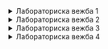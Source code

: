 <details>
    
<summary>Лабораториска вежба 1</summary> 
    
Креирајте нов Spring Boot проект со група mk.finki.ukim.mk и artefactId=lab кој ги има истите зависности како проектот од аудиториските вежби (зависностите може да ги видите во <dependency> тагoвите во pom.xml).
Дефинирајте пакет mk.ukim.finki.wp.lab.model и во него креирајте ја EventBooking класата. Таа треба да содржи:
String eventName,
String attendeeName,
String attendeeAddress и
Long numberOfTickets.
Во mk.ukim.finki.wp.lab.model креирајте Event класа која ќе содржи:
String name,
String description,
double popularityScore,
Креирајте класа EventRepository во пакетот mk.ukim.finki.wp.lab.repository, во која ќе чувате List<Event> иницијализирана со 10 вредности.
Имплементирајте метод public List<Event> findAll(); кој само ќе ја врати листата.
Имплементирајте метод public List<Event> searchEvents(String text); кој ќе направи пребарување низ листата на настани и ќе ги врати оние во чие име или опис се содржи текстот text кој се праќа како аргумент на методот.
Дефинирајте ги следните интерфејси во mk.ukim.finki.wp.lab.service кои ќе ги претставуваат бизнис функционалностите на апликацијата:

public interface EventService {
    List<Event> listAll();
    List<Event> searchEvents(String text);
}
public interface EventBookingService{
    EventBooking placeBooking(String eventName, String attendeeName, String attendeeAddress, int numberOfTickets);
}
Имплементирајте ги сервисите (EventService треба да зависи од EventRepository).
Креирајте сервлет EventListSevlet во пакетот mk.ukim.finki.lab.web и мапирајте го на патеката /. Овој сервлет треба да зависи од EventService и да ги прикаже сите добиени настани од методот listAll(). Овозможете корисникот да избере еден од настаните и за истиот да наведе број на карти што сака да ги нарача. Креирајте по едно радио копче за секој настан каде што вредноста на копчето ќе биде имете на настанот, а текстот кој ќе се прикаже ќе биде во форматот: Name: <event_name>, Description: <event_description>, Rating: <popularity_score>

Прилагодете го фајлот listEvents.html за изгледот на оваа страница.
```
<html>
    <head>
        <meta charset="utf-8">
        <title>Event Booking page - Welcome and choose an Event</title>
        <style type="text/css">
            body {
                width: 800px;
                margin: auto;
            }
        </style>
    </head>
    <body>
        <header>
             <h1>Welcome to our Event Booking App</h1>
        </header>
        <main>
            <h2>Choose an event:</h2>
            <!-- Display radio buttons for each event,
                    the value should be the event name 
                    and the displayed text should be Name: <event_name>, Description: <event_description>, Rating: <popularity_score> -->

             <h2>Choose number of tickets:</h2>
             <input type="number" name="numTickets" min="1" max="10"><br/>
             <br/>
             <input type="submit" value="Submit">
        </main>
    </body>
</html>
```
При избор на настан, треба да ја прикажете резервацијата на корисникот. За оваа цел креирајте сервлет EventBookingServlet мапиран на /eventBooking.

Овој сервлет треба да ја прикажете страната за потврда на резервацијата
Во фолдерот src/main/resources/templates додадете фајл bookingConfirmation.html.

Прилагодете го фајлот bookingConfirmation.html за изгледот на оваа страница.

    <html>
        <head>
            <meta charset="utf-8">
            <title>Booking - Confirmation</title>
            <style type="text/css">
                 body {
                     width: 800px;
                     margin: auto;
                }
                table {
                     width:100%;
                }
                table, td, th {
                    border: 1px solid black;
                    padding: 3px 2px;
                }
           </style>
        </head>
        <body>
           <section>
               <header>
                   <h1>Event Booking page - Booking confirmation </h1>
               </header>
               <table>
                   <tr>
                       <th colspan="2">
                           Your Booking Status
                      </th>
                  </tr>
                   <tr>
                       <td><b>Attendee Name </b></td>
                       <td>Petko Petkov</td>
                  </tr>
                  <tr>
                      <td><b>Client IP Address</b></td>
                      <td>127.0.0.1</td>
                 </tr>
                 <tr>
                     <td><b>Booking for Event</b></td>
                     <td>Oppenheimer</td>
                 </tr>
                 <tr>
                     <td><b>Number of tickets</b></td>
                     <td>2</td>
                 </tr>
             </table>
           </section>
        </body>
    </html>
Да се имплементира можност за пребарување на настаните на почетната страна listEvents.html. Треба да се прикажат само настаните кои ги исполнуваат условите од пребарувањето. Пребарувањето треба да се изврши според два параметри:
настани кои го содржи текстот испратен од страна на корисникот во нивното име
настани кои имаат рејтинг поголем или еднаков на внесената вредност од страна на корисникот

**Дополнително барање** <br>
Да се додаде страна која се прикажува пред почетната страна каде што се прават резервациите и да содржи input поле за внес на име. По внесот, те пренасочува кон почетната страна каде што се прави резервација и најпосле во bookingconfirmation се прикажува тековната резервација како и сите претходни резервации на моменталниот корисник.

</details>

<details>
    <summary>Лабораториска вежба 2</summary>
Спецификација за лабораториската вежба <br>
Во оваа вежба ќе треба да продолжите со работа во рамки на проектот од претходната лабораториска вежба.<br>
Во класата Event додадете уште едно својство, private Long id, кое е уникатно за секој настан. Притоа, id генерирајте за секој настан, како што е направено во рамки на аудиториската вежба.<br>
Додадете класа Location во рамки на пакетот mk.ukim.finki.wp.lab.model. Во истата ќе чувате:<br>
private Long id<br>
private String name<br>
private String address<br>
private String capacity<br>
private String description<br>
Во класата Event додадете врска до класата Location како посебно својство.<br>
private Location location<br>
Креирајте LocationRepository класа во пакетот mk.ukim.finki.wp.lab.repository, и во неа иницијализирајте листа во која ќе има 5 локации. Во рамки на класата напишете и метод public List<Location> findAll() кој ги враќа сите локации што постојат во системот. За секој од настаните иницијализирајте некоја од локациите во атрибутот location.<br>
Во рамки на пакетот mk.ukim.finki.wp.lab.service креирајте интерфејс LocationService како и класа која го имплементира LocationServiceImpl (во impl потпакетот). Нека во овој сервис се креира метод public List<Location> findAll() кој го повикува соодветниот метод од LocationRepository.<br>
Дефинирајте пакет mk.ukim.finki.wp.lab.web.controller и во него креирајте ја EventController класата.<br>
Имплементирајте метод public String getEventsPage(@RequestParam(required = false) String error, Model model) кој само треба да го прикаже погледот на сите настани. Нека одговара на mapping /events. Погледот на сите настани нека биде listEvents.html, со тоа што во него ќе ги направите потребните промени со приказ на името на локацијата, притоа оставајќи ја функционалноста на избирање на настан и број на билети што сака да ги нарача. Дополнително до секој настан додадете две копчиња, едно кое ќе преставува линк за пренасочување кон страницата за едитирање на тој настан, и второто кое ќе овозможи бришење на настанот.<br>
Имплементирајте метод public String saveEvent() кој ќе овозможи додавање на нов настан и кој како request параметри ќе ги прими името на настанот name, описот на настанот description, рејтингот popularityScore и id-то на локацијата кој корисникот ќе го бира од паѓачко мени. Нека одговара на mapping /events/add, и при успешно додаден настан нека редиректира кон погледот со сите настани.<br>
Имплементирајте метод public String editEvent(@PathVariable Long eventId) кој ќе овозможи ажурирање на настаните кој како request параметри ќе ги прими името на настанот name, описот на настанот description, рејтингот popularityScore и id-то на локацјата кој корисникот ќе го бира од паѓачко мени. Како предефинирани вредности на сите полиња треба да се земат од настанот што се уредува. Нека одговара на mapping /events/edit/{eventId} каде eventId е id-то на настанот што се уредува и при успешно ажурирање нека редиректира кон погледот со сите настани.
Имплементирајте метод public String deleteEvent(@PathVariable Long id). Нека одговара на mapping /evnts/delete/{id}, и при успешно избришан настан од листата повторно нека ја прикажува листата со настани.<br>
Внимавајте како ќе бидат анотирани методите од барањето 6, зависно нивната функционалност.<br>
Имајќи ги предвид методите на web слојот кои треба да ги имплементирате, креирајте ги сите потребни методи во рамки на сервисниот слој.<br>
Имајќи ги предвид методите на service слојот кои треба да ги имплементирате, креирајте ги сите потребни методи во рамки на repository слојот.<br>
Креирајте страна add-event.html, која треба да прикажува форма за додавање на нов настан. Истата форма би требало да се употреби и за едитирање на настан, при што за еден настан може да ги менуваме само името, описот и локацијата (за ова може да искористите готов html template или пак оној од проектот од аудиториски вежби, што соодветно ќе го прилагодите). Дополнително, имајте предвид дека за локацијата би имале selec таг, односно ќе може да избираме од листа со сите локации.<br>
Во рамки на listEvents.html, додадете копчe за бришење на настан и копче за едитирање на настан (во рамки на секој item во листата). Дополнително, додадете копче за додавање на нов настан кон листата (слично како што се прави во рамки на аудиториската вежба).<br>
До овој момент треба да имате целосна функционалност на прикажување на сите настани во листата, како и бришење на еден настан од истата. Повторно, потребно е да ја надополните EventController класата.<br>
Имплементирајте метод public String getEditEventForm(), кој одговара на mapping /events/edit-form/{id}. Направете ги сите потребни промени во дефиницијата на методот за да го овозможите ова. Овој метод треба да ја прикаже add-event.html страната. Кога едитираме настан, потребно е во рамки на формата да се прикажуваат неговите моментални податоци (слично како во проектот од аудиториската вежба). Дополнително, доколку се пристапи патеката /events/edit-form/{id}, со id за кое нема настан во рамки на листата, нека се направи редирект кон листата со настани, при што ќе се прикаже и порака за грешка.<br>
Имплементирајте метод public String getAddEventPage(), кој одговара на mapping /events/add-form и ја прикажува add-event.html страната.<br>
Формата која се наоѓа на add-event.html страната, ќе прави POST барање кон EventController, со што ќе овозможите креирање на нов настан или пак едитирање на настан.<br>
Функционалноста на сервлетот EventBookingServlet при додавање на нова нарачка, заменете ја со контролер (EventBookingController) во кој ќе овозможете креирање на нова резервација и приказ на страницата со потврда на резервацијата.<br>
При тестирање проверете<br>
дали успешно ја прикажувате листата со настани<br>
дали можете да креирате нов настан, да едитирате настан и да избришете настан<br>
дали работат функционалностите од претходната вежба, односно успешно стигате до потврда за резервацијата<br>
дали успешно ја прикажувате резервацијата на моменталниот корисник <br>
Дополнително барање: Во табелата со сите настани да се додаде копче Details и при клик да се прикажат деталите за настанот, како и сите резервации кои се направени за тој настан.
</details>

<details>
<summary>Лабораториска вежба 3</summary>
Продолжете со решението од претходната лабораториска вежба, каде работевте на системот за управување со настани, и имплементирајте перзистирање на податоците со користење на Spring Data JPA и Hibernate.
Додадете ги потребните зависности за spring-boot-starter-data-jpa, h2 и postgresql во pom.xml, слично како што беше направено во аудиториските вежби.

Инсталирајте PostgreSQL, доколку сè уште не е инсталиран.

Креирајте два Spring профили: h2 (за in-memory база) и prod (за PostgreSQL база). Активниот профил нека биде тој кој користи PostgreSQL.

Доколку користите Docker, креирајте docker-compose.yml за конфигурација и работа со PostgreSQL. Доколку не, осигурајте се дека правилно ги конфигурирате username и password параметрите при инсталацијата на PostgreSQL.

Поврзете го IntelliJ IDEA со PostgreSQL базата. Осигурајте се дека користите правилни податоци за port, username, password и името на базата. Името на базата нека биде events.

Во application-prod.properties осигурајте се дека spring.datasource.url, spring.datasource.username и spring.datasource.password се правилно поставени.

Изменете ја класата Event во пакетот mk.ukim.finki.wp.lab.model:

Анотирајте ја со @Entity за да стане JPA ентитет.
Обезбедете уникатно id за секој настан, анотирајќи го со @Id и @GeneratedValue.
Изменете ја класата Location:

Анотирајте ја со @Entity.
Обезбедете уникатно id со @Id и @GeneratedValue.
Додадете ја релацијата со Event (@OneToMany).
Дефинирајте ги релациите меѓу ентитетите Event и Location:

Во Event користете @ManyToOne за релацијата со Location.
Во Location додајте листа на Event ентитети и користете @OneToMany(mappedBy = "location").
Креирајте табели во базата на податоци за Event и Location преку Spring Data JPA.

Осигурајте се дека имињата на табелите се уникатни, особено за ентитетите како User (на пример, преименувајте ја табелата за User со користење на @Table(name = "users")).

Во пакетот mk.ukim.finki.wp.lab.repository:

Креирајте EventRepository и LocationRepository интерфејси кои ќе наследуваат од JpaRepository.
Додадете метод во EventRepository кој враќа настани според локација:

List<Event> findAllByLocation_Id(Long locationId);
Во пакетот mk.ukim.finki.wp.lab.service:

Изменете го LocationService за да ги користи методите од LocationRepository.
Изменете го EventService за да ги користи методите од EventRepository.
Изменете ја EventController:

Додајте поддршка за додавање/ажурирање на настани, притоа перзистирајќи ги податоците во базата.
Осигурајте се дека при ажурирање, податоците се преземаат од базата и се прикажуваат во формата.
Изменете го методот getEventsPage за да ги презема настаните од базата со помош на EventService.

Осигурајте се дека listEvents.html и add-event.html работат со податоците од базата.

При додавање или ажурирање на настан, корисникот треба да може да избере локација од листата (пополнета од базата преку LocationService).

Тестирајте ја функционалноста:

Додавање нов настан.
Ажурирање на настан.
Бришење на настан.
Прикажување на настаните според локација.
</details>

<details>
    <summary>Лабораториска вежба 4</summary>
Во оваа вежба ќе треба да продолжите со работа во рамки на проектот од претходната лабораториска вежба, притоа имплементирајќи контрола на пристапот со Spring Security. <br>
Најпрво е потребно да ги додадете зависностите за Spring Security и тестирање кои се поставени во pom.xml на аудиториската вежба.<br>
Потребно е да конфигурирате Spring Security при што ќе се овозможи најава на корисници. Притоа треба да користите inMemoryAuthentication и да креирате предефиниран admin корисник.<br>
Кога нема најавено корисник:<br>
се гледаат сите страни освен оние за додавање и уредување на податоци.<br>
не треба да се гледаат копчињата за додавање, бришење и уредување (edit) на податоци.<br>
Кога ќе се најави admin корисникот, треба да има пристап до сите функционалности на апликацијата.<br>
По најавата треба да се отвори /events страната.<br>
</details>
